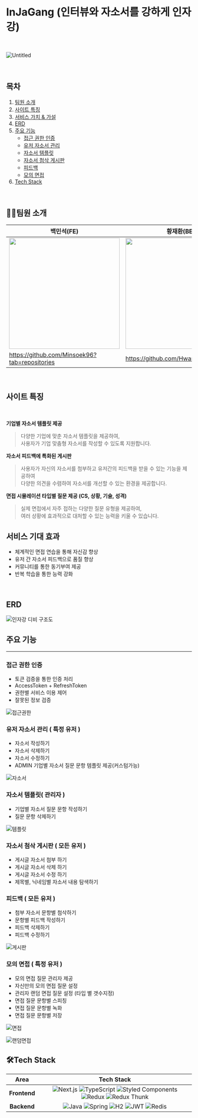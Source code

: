 # InJaGang (인터뷰와 자소서를 강하게 인자강)

<br/>

![Untitled](https://github.com/Minsoek96/Injagang/assets/125581005/b1d08a5d-842a-4b27-9f74-ac4046816a0a)

<br/>

## 목차

1. [팀원 소개](#팀원-소개)
2. [사이트 특징](#사이트-특징)
3. [서비스 가치 & 가설](#서비스-가치--가설)
4. [ERD](#erd)
5. [주요 기능](#주요-기능)
   - [접근 권한 인증](#접근-권한-인증)
   - [유저 자소서 관리](#유저-자소서-관리-특정-유저)
   - [자소서 템플릿](#자소서-템플릿-관리자)
   - [자소서 첨삭 게시판](#자소서-첨삭-게시판-모든-유저)
   - [피드백](#피드백-모든-유저)
   - [모의 면접](#모의-면접-특정-유저)
6. [Tech Stack](#기술-스택)

<br/>

## 🙋‍♂️팀원 소개

| 백민석(FE)                                                                                       | 황재환(BE)                                                                                 |
| ------------------------------------------------------------------------------------------------ | ------------------------------------------------------------------------------------------ |
| <img src="https://avatars.githubusercontent.com/u/125581005?s=64&v=4" width="300" height="300"/> | <img src="https://avatars.githubusercontent.com/u/58110333?v=4" width="300" height="300"/> |
| https://github.com/Minsoek96?tab=repositories                                                    | https://github.com/HwangJaeHwan                                                            |

<br/>

## 사이트 특징

<br/>

**기업별 자소서 템플릿 제공**

> 다양한 기업에 맞춘 자소서 템플릿을 제공하여,  
> 사용자가 기업 맞춤형 자소서를 작성할 수 있도록 지원합니다.

**자소서 피드백에 특화된 게시판**

> 사용자가 자신의 자소서를 첨부하고 유저간의 피드백을 받을 수 있는 기능을 제공하여  
> 다양한 의견을 수렴하여 자소서를 개선할 수 있는 환경을 제공합니다.

**면접 시뮬레이션 타입별 질문 제공 (CS, 상황, 기술, 성격)**

> 실제 면접에서 자주 접하는 다양한 질문 유형을 제공하여,  
> 여러 상황에 효과적으로 대처할 수 있는 능력을 키울 수 있습니다.

## 서비스 기대 효과

- 체계적인 면접 연습을 통해 자신감 향상
- 유저 간 자소서 피드백으로 품질 향상
- 커뮤니티를 통한 동기부여 제공
- 반복 학습을 통한 능력 강화

<br/>

## ERD

![인자강 디비 구조도](https://github.com/HwangJaeHwan/Injagang/assets/58110333/769886ad-0006-484d-a6ad-c5b128a8ea55)

## 주요 기능

---

### 접근 권한 인증

- 토큰 검증을 통한 인증 처리
- AccessToken + RefreshToken
- 권한별 서비스 이용 제어
- 잘못된 정보 검증

![접근권한](https://github.com/Minsoek96/Injagang/assets/125581005/ecaaced2-2c70-4c9f-8ef4-14283f201978)

### 유저 자소서 관리 ( 특정 유저 )

- 자소서 작성하기
- 자소서 삭제하기
- 자소서 수정하기
- ADMIN 기업별 자소서 질문 문항 템플릿 제공(커스텀가능)

![자소서](https://github.com/Minsoek96/Injagang/assets/125581005/a822a103-5728-4c35-a39c-e9501b1de38b)

### 자소서 템플릿( 관리자 )

- 기업별 자소서 질문 문항 작성하기
- 질문 문항 삭제하기

![템플릿](https://github.com/Minsoek96/Injagang/assets/125581005/7575344e-dd23-4c32-860a-f9b929e06683)

### 자소서 첨삭 게시판 ( 모든 유저 )

- 게시글 자소서 첨부 하기
- 게시글 자소서 삭제 하기
- 게시글 자소서 수정 하기
- 제목별, 닉네임별 자소서 내용 탐색하기

### 피드백 ( 모든 유저 )

- 첨부 자소서 문항별 첨삭하기
- 문항별 피드백 작성하기
- 피드백 삭제하기
- 피드백 수정하기

![게시판](https://github.com/Minsoek96/Injagang/assets/125581005/0da76966-98dc-4860-aaa0-34f0ec3265e1)

### 모의 면접 ( 특정 유저 )

- 모의 면접 질문 관리자 제공
- 자신만의 모의 면접 질문 설정
- 관리자 랜덤 면접 질문 설정 (타입 별 갯수지정)
- 면접 질문 문항별 스피칭
- 면접 질문 문항별 녹화
- 면접 질문 문항별 저장

![면접](https://github.com/Minsoek96/Injagang/assets/125581005/f1400b82-39a6-46fa-986a-3a243feab6b1)

![랜덤면접](https://github.com/Minsoek96/Injagang/assets/125581005/3f011e6d-96ed-4dec-bf28-7aae0f7f9570)

## 🛠Tech Stack

<div>

|     Area     |                                                                                                                                                                                                                                                                                                                                      Tech Stack                                                                                                                                                                                                                                                                                                                                      |
| :----------: | :----------------------------------------------------------------------------------------------------------------------------------------------------------------------------------------------------------------------------------------------------------------------------------------------------------------------------------------------------------------------------------------------------------------------------------------------------------------------------------------------------------------------------------------------------------------------------------------------------------------------------------------------------------------------------------: |
| **Frontend** | <img src="https://img.shields.io/badge/next.js-000000.svg?&style=for-the-badge&logo=next.js&logoColor=white" alt="Next.js"> <img src="https://img.shields.io/badge/typescript-3178C6.svg?&style=for-the-badge&logo=typescript&logoColor=white" alt="TypeScript"> <img src="https://img.shields.io/badge/styled--components-DB7093.svg?&style=for-the-badge&logo=styled-components&logoColor=white" alt="Styled Components"> <img src="https://img.shields.io/badge/redux-764ABC.svg?&style=for-the-badge&logo=Redux&logoColor=white" alt="Redux"> <img src="https://img.shields.io/badge/redux--thunk-764ABC.svg?&style=for-the-badge&logo=redux&logoColor=white" alt="Redux Thunk"> |
| **Backend**  |                                                <img src="https://img.shields.io/badge/java-007396?style=for-the-badge&logo=java&logoColor=white" alt="Java"> <img src="https://img.shields.io/badge/spring-6DB33F?style=for-the-badge&logo=spring&logoColor=white" alt="Spring"> <img src="https://img.shields.io/badge/h2-4479A1?style=for-the-badge&logo=h2&logoColor=white" alt="H2"> <img src="https://img.shields.io/badge/jwt-000000?style=for-the-badge&logo=JSON%20web%20tokens&logoColor=white" alt="JWT"> <img src="https://img.shields.io/badge/redis-DC382D?style=for-the-badge&logo=redis&logoColor=white" alt="Redis">                                                 |

</div>
